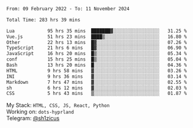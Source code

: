 <!--START_SECTION:waka-->

```txt
From: 09 February 2022 - To: 11 November 2024

Total Time: 283 hrs 39 mins

Lua            95 hrs 35 mins  ███████▓░░░░░░░░░░░░░░░░░   31.25 %
Vue.js         51 hrs 23 mins  ████▒░░░░░░░░░░░░░░░░░░░░   16.80 %
Other          22 hrs 13 mins  █▓░░░░░░░░░░░░░░░░░░░░░░░   07.26 %
TypeScript     21 hrs 6 mins   █▓░░░░░░░░░░░░░░░░░░░░░░░   06.90 %
JavaScript     16 hrs 20 mins  █▒░░░░░░░░░░░░░░░░░░░░░░░   05.34 %
conf           15 hrs 25 mins  █▒░░░░░░░░░░░░░░░░░░░░░░░   05.04 %
Bash           13 hrs 20 mins  █░░░░░░░░░░░░░░░░░░░░░░░░   04.36 %
HTML           9 hrs 58 mins   ▓░░░░░░░░░░░░░░░░░░░░░░░░   03.26 %
INI            9 hrs 36 mins   ▓░░░░░░░░░░░░░░░░░░░░░░░░   03.14 %
Markdown       7 hrs 47 mins   ▓░░░░░░░░░░░░░░░░░░░░░░░░   02.55 %
sh             6 hrs 12 mins   ▓░░░░░░░░░░░░░░░░░░░░░░░░   02.03 %
CSS            5 hrs 43 mins   ▒░░░░░░░░░░░░░░░░░░░░░░░░   01.87 %
```

<!--END_SECTION:waka-->
My Stack: `HTML, CSS, JS, React, Python` <br>
Working on: `dots-hyprland` <br>
Telegram: [@sh1zicus](https://t.me/sh1zicus) 

